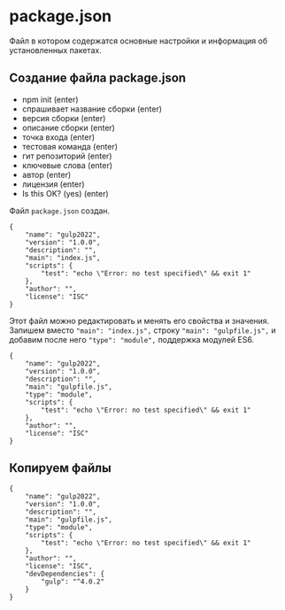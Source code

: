 # package.json
Файл в котором содержатся основные настройки и информация об установленных пакетах.

## Создание файла package.json
- npm init (enter)
- спрашивает название сборки (enter)
- версия сборки (enter)
- описание сборки (enter)
- точка входа (enter)
- тестовая команда (enter)
- гит репозиторий (enter)
- ключевые слова (enter)
- автор (enter)
- лицензия (enter)
- Is this OK? (yes) (enter)

Файл `package.json` создан.

    {
        "name": "gulp2022",
        "version": "1.0.0",
        "description": "",
        "main": "index.js",
        "scripts": {
            "test": "echo \"Error: no test specified\" && exit 1"
        },
        "author": "",
        "license": "ISC"
    }

Этот файл можно редактировать и менять его свойства и значения. Запишем вместо `"main": "index.js",` строку `"main": "gulpfile.js",` и добавим после него `"type": "module",` поддержка модулей ES6.

    {
        "name": "gulp2022",
        "version": "1.0.0",
        "description": "",
        "main": "gulpfile.js",
        "type": "module",
        "scripts": {
            "test": "echo \"Error: no test specified\" && exit 1"
        },
        "author": "",
        "license": "ISC"
    }

## Копируем файлы

    {
        "name": "gulp2022",
        "version": "1.0.0",
        "description": "",
        "main": "gulpfile.js",
        "type": "module",
        "scripts": {
            "test": "echo \"Error: no test specified\" && exit 1"
        },
        "author": "",
        "license": "ISC",
        "devDependencies": {
            "gulp": "^4.0.2"
        }
    }
